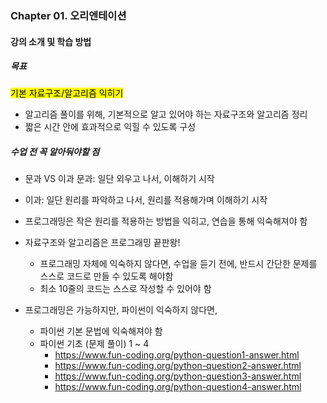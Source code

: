### Chapter 01. 오리엔테이션

#### 강의 소개 및 학습 방법



##### 목표 

<mark>기본 자료구조/알고리즘 익히기</mark> 

- 알고리즘 풀이를 위해, 기본적으로 알고 있어야 하는 자료구조와 알고리즘 정리 
- 짧은 시간 안에 효과적으로 익힐 수 있도록 구성



##### 수업 전 꼭 알아둬야할 점

- 문과 VS 이과 문과: 일단 외우고 나서, 이해하기 시작 
- 이과: 일단 원리를 파악하고 나서, 원리를 적용해가며 이해하기 시작 
- 프로그래밍은 작은 원리를 적용하는 방법을 익히고, 연습을 통해 익숙해져야 함

- 자료구조와 알고리즘은 프로그래밍 끝판왕! 
  - 프로그래밍 자체에 익숙하지 않다면, 수업을 듣기 전에, 반드시 간단한 문제를 스스로 코드로 만들 수 있도록 해야함 
  - 최소 10줄의 코드는 스스로 작성할 수 있어야 함 
- 프로그래밍은 가능하지만, 파이썬이 익숙하지 않다면, 
  - 파이썬 기본 문법에 익숙해져야 함 
  - 파이썬 기초 (문제 풀이) 1 ~ 4 
    - https://www.fun-coding.org/python-question1-answer.html 
    - https://www.fun-coding.org/python-question2-answer.html
    -  https://www.fun-coding.org/python-question3-answer.html
    - https://www.fun-coding.org/python-question4-answer.html